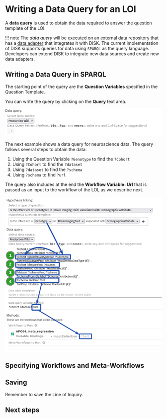 # Writing a Data Query for an LOI

A **data query** is used to obtain the data required to answer the question template of the LOI.


!!! note
    The *data query* will be executed on an external data repository that has a [data adapter](/data-adapter) that integrates it with DISK.
    The current implementation of DISK supports queries for data using `SPARQL` as the query language.  
    Developers can extend DISK to integrate new data sources and create new data adapters.

## Writing a Data Query in SPARQL

The starting point of the query are the **Question Variables** specified in the Question Template.  

You can write the query by clicking on the **Query** text area.

![Query](../../figures/user-guide/data-query-field.png "Query")

The next example shows a data query for neuroscience data.  The query follows several steps to obtain the data:

1. Using the Question Variable `?Genotype` to find the `?Cohort`
2. Using `?Cohort` to find the `?dataset`
3. Using `?dataset` to find the `?schema`
4. Using `?schema` to find `?url`

The query also includes at the end the **Workflow Variable: Url** that is passed as an input to the workflow of the LOI, as we describe next.

![Data Query](../../figures/user-guide/mapping-with-number.png "Data Query")


## Specifying Workflows and Meta-Workflows



## Saving

Remember to save the Line of Inquiry.

## Next steps

